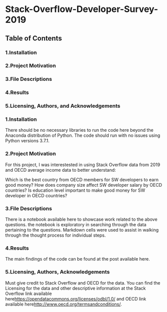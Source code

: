 # Stack-Overflow-Developer-Survey-2019
## Table of Contents
### 1.Installation
### 2.Project Motivation
### 3.File Descriptions
### 4.Results
### 5.Licensing, Authors, and Acknowledgements

### 1.Installation
There should be no necessary libraries to run the code here beyond the Anaconda distribution of Python. The code should run with no issues using Python versions 3.7.1.

### 2.Project Motivation
For this project, I was interestested in using Stack Overflow data from 2019 and OECD average income data to better understand:

Which is the best country from OECD members for SW developers to earn good money?
How does company size affect SW developer salary by OECD countries?
Is education level important to make good money for SW developer in OECD countries?

### 3.File Descriptions
There is a notebook available here to showcase work related to the above questions. the notebook is exploratory in searching through the data pertaining to the questions. Markdown cells were used to assist in walking through the thought process for individual steps.

### 4.Results
The main findings of the code can be found at the post available here.

### 5.Licensing, Authors, Acknowledgements
Must give credit to Stack Overflow and OECD for the data. You can find the Licensing for the data and other descriptive information at the Stack Overflow link available here<https://opendatacommons.org/licenses/odbl/1.0/>  and OECD link available here<http://www.oecd.org/termsandconditions/>.
